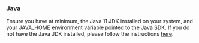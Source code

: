 ### Java 

Ensure you have at minimum, the Java 11 JDK installed on your system, and your JAVA_HOME environment variable pointed to the Java SDK.
If you do not have the Java JDK installed, please follow the instructions [here][Link-OpenJDKInstall].

[Link-OpenJDKInstall]: https://openjdk.java.net/install/